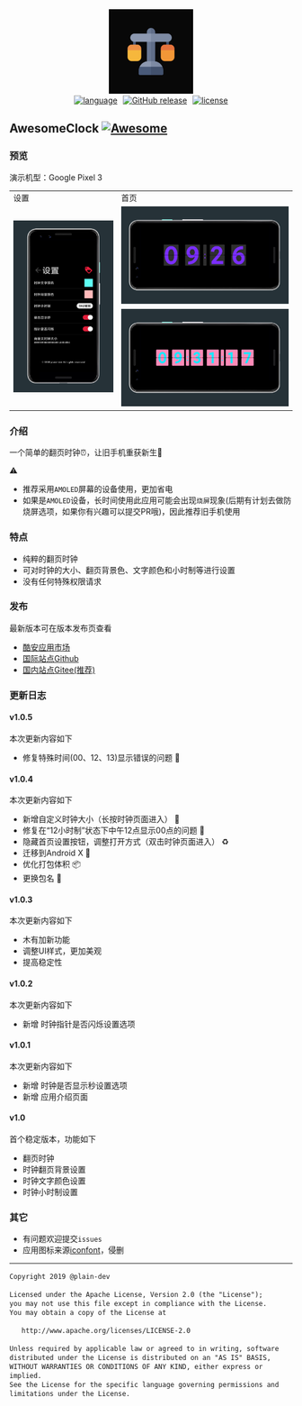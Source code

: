 <div align="center">
  <img src="./app/src/main/ic_launcher-playstore.png" width='150px' alt="ic_launcher-web">
</div>

<div style="display: flex;justify-content: center;" align="center">
  <a href="https://kotlinlang.org" style="margin: 0 5px;">
    <img src="https://img.shields.io/badge/language-Kotlin-important.svg?style=flat" alt="language">
  </a>
   <a href="https://github.com/plain-dev/awesome-clock/releases" style="margin: 0 5px;">
    <img alt="GitHub release" src="https://img.shields.io/github/v/release/plain-dev/awesome-clock">
  </a>
   <a href="https://github.com/plain-dev/awesome-clock/blob/master/LICENSE" style="margin: 0 5px;">
    <img src="https://img.shields.io/badge/license-Apache 2-red.svg?style=flat" alt="license">
  </a>
</div>

## AwesomeClock [![Awesome](https://cdn.rawgit.com/sindresorhus/awesome/d7305f38d29fed78fa85652e3a63e154dd8e8829/media/badge.svg)](https://github.com/sindresorhus/awesome)

### 预览

演示机型：Google Pixel 3

<table>
    <tr>
        <td>设置</td> 
        <td>首页</td> 
   </tr>
    <tr>
        <td rowspan="2"><img src='./screenshot/setting.png' /></td>    
        <td ><img src='./screenshot/clock_01.png' /></td>  
    </tr>
    <tr>
        <td ><img src='./screenshot/clock_02.png' /></td>  
    </tr>
</table>

### 介绍

一个简单的翻页时钟⏰，让旧手机重获新生📱

⚠️ 
- 推荐采用`AMOLED`屏幕的设备使用，更加省电
- 如果是`AMOLED`设备，长时间使用此应用可能会出现`烧屏`现象(后期有计划去做防烧屏选项，如果你有兴趣可以提交PR哦)，因此推荐旧手机使用

### 特点

- 纯粹的翻页时钟
- 可对时钟的大小、翻页背景色、文字颜色和小时制等进行设置
- 没有任何特殊权限请求

### 发布 

最新版本可在版本发布页查看

- [酷安应用市场](https://www.coolapk.com/apk/256364) 
- [国际站点Github](https://github.com/plain-dev/awesome-clock/releases)
- [国内站点Gitee(推荐)](https://gitee.com/plain-dev/awesome-clock-release/releases)

### 更新日志

#### v1.0.5

本次更新内容如下

- 修复特殊时间(00、12、13)显示错误的问题 🐛

#### v1.0.4

本次更新内容如下

- 新增自定义时钟大小（长按时钟页面进入） 🔧
- 修复在“12小时制”状态下中午12点显示00点的问题 🐛
- 隐藏首页设置按钮，调整打开方式（双击时钟页面进入） ♻️
- 迁移到Android X 🤖️
- 优化打包体积 📦
- 更换包名 📃

#### v1.0.3

本次更新内容如下

- 木有加新功能
- 调整UI样式，更加美观
- 提高稳定性

#### v1.0.2

本次更新内容如下

- 新增 时钟指针是否闪烁设置选项

#### v1.0.1

本次更新内容如下

- 新增 时钟是否显示秒设置选项
- 新增 应用介绍页面

#### v1.0

首个稳定版本，功能如下

- 翻页时钟
- 时钟翻页背景设置
- 时钟文字颜色设置
- 时钟小时制设置

### 其它

- 有问题欢迎提交`issues`
- 应用图标来源[iconfont](https://www.iconfont.cn/)，侵删

---

```
Copyright 2019 @plain-dev

Licensed under the Apache License, Version 2.0 (the "License");
you may not use this file except in compliance with the License.
You may obtain a copy of the License at

   http://www.apache.org/licenses/LICENSE-2.0

Unless required by applicable law or agreed to in writing, software
distributed under the License is distributed on an "AS IS" BASIS,
WITHOUT WARRANTIES OR CONDITIONS OF ANY KIND, either express or implied.
See the License for the specific language governing permissions and
limitations under the License.
```